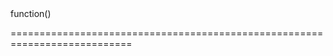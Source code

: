 <!--merge--><!--/merge-->
<!--hidden--><!--/hidden-->
<!--type-->function()<!--/type-->
===========================================================================

